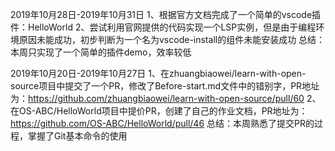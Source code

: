 2019年10月28日-2019年10月31日
1、根据官方文档完成了一个简单的vscode插件：HelloWorld
2、尝试利用官网提供的代码实现一个LSP实例，但是由于编程环境原因未能成功，初步判断为一个名为vscode-install的组件未能安装成功
总结：本周只实现了一个简单的插件demo，效率较低

2019年10月20日-2019年10月27日
1、在zhuangbiaowei/learn-with-open-source项目中提交了一个PR，修改了Before-start.md文件中的错别字，PR地址为：https://github.com/zhuangbiaowei/learn-with-open-source/pull/60
2、在OS-ABC/HelloWorld项目中提价PR，创建了自己的作业文档，PR地址为：https://github.com/OS-ABC/HelloWorld/pull/46
总结：本周熟悉了提交PR的过程，掌握了Git基本命令的使用
 